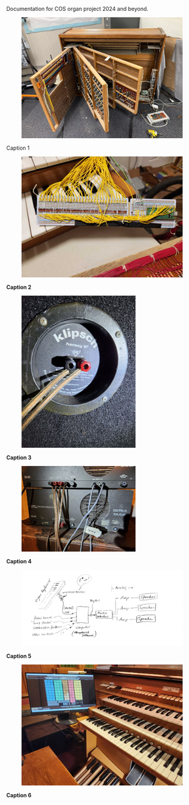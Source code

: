 Documentation for COS organ project 2024 and beyond.

<figure>
  <img src="./images/Dec2024/Another32b.jpg" width="700" alt="rp2040"/>
 </figure>

Caption 1
<b><b>

<figure>
  <img src="./images/Dec2024/swell_midi01.jpg" width="700" alt="rp2040"/>
 </figure>

Caption 2
<b><b>

<figure>
  <img src="./images/Dec2024/klipsch.jpg" width="300" alt="rp2040"/>
 </figure>

Caption 3
<b><b>

<figure>
  <img src="./images/Dec2024/amplifier.jpg" width="300" alt="rp2040"/>
 </figure>

Caption 4
<b><b>

<figure>
  <img src="./images/Dec2024/organ_cartoon_2025.jpg" width="700" alt="rp2040"/>
 </figure>

Caption 5
<b><b>

<figure>
  <img src="./images/Dec2024/COS_organ_touchscreen.jpg" width="700" alt="rp2040"/>
 </figure>

Caption 6
<b><b>
